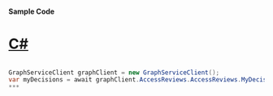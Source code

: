#### Sample Code
# [C#](#tab/c-sharp)

```C#

GraphServiceClient graphClient = new GraphServiceClient();
var myDecisions = await graphClient.AccessReviews.AccessReviews.MyDecisions.Request().GetAsync();
*** 

```